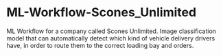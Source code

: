# ML-Workflow-Scones_Unlimited
ML Workflow for a company called Scones Unlimited. Image classification model that can automatically detect which kind of vehicle delivery drivers have, in order to route them to the correct loading bay and orders.
